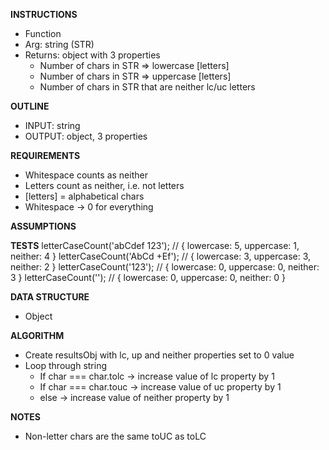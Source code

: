 **INSTRUCTIONS**
- Function
- Arg: string (STR)
- Returns: object with 3 properties
  - Number of chars in STR => lowercase [letters]
  - Number of chars in STR => uppercase [letters]
  - Number of chars in STR that are neither lc/uc letters

**OUTLINE**
- INPUT: string
- OUTPUT: object, 3 properties

**REQUIREMENTS**
- Whitespace counts as neither
- Letters count as neither, i.e. not letters
- [letters] = alphabetical chars 
- Whitespace -> 0 for everything

**ASSUMPTIONS**

**TESTS**
letterCaseCount('abCdef 123');  // { lowercase: 5, uppercase: 1, neither: 4 }
letterCaseCount('AbCd +Ef');    // { lowercase: 3, uppercase: 3, neither: 2 }
letterCaseCount('123');         // { lowercase: 0, uppercase: 0, neither: 3 }
letterCaseCount('');            // { lowercase: 0, uppercase: 0, neither: 0 }

**DATA STRUCTURE**
- Object

**ALGORITHM**
- Create resultsObj with lc, up and neither properties set to 0 value
- Loop through string
  - If char === char.tolc -> increase value of lc property by 1
  - If char === char.touc -> increase value of uc property by 1
  - else -> increase value of neither property by 1

**NOTES**
- Non-letter chars are the same toUC as toLC